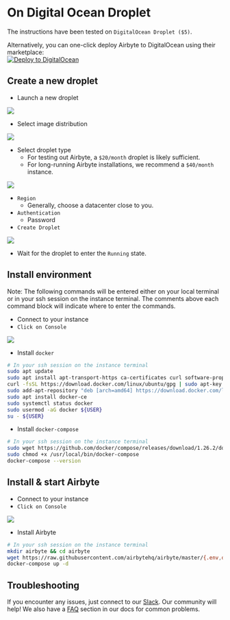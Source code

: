 # On Digital Ocean Droplet

The instructions have been tested on `DigitalOcean Droplet ($5)`.

Alternatively, you can one-click deploy Airbyte to DigitalOcean using their marketplace:\
[![Deploy to DigitalOcean](https://www.deploytodo.com/do-btn-blue.svg)](https://cloud.digitalocean.com/droplets/new?onboarding\_origin=marketplace\&appId=95451155\&image=airbyte\&utm\_source=deploying-airbyte\_on-digitalocean-droplet)

## Create a new droplet

* Launch a new droplet

![](../.gitbook/assets/digitalocean\_launch\_droplet.png)

* Select image distribution

![](../.gitbook/assets/dg\_choose\_ditribution.png)

* Select droplet type
  * For testing out Airbyte, a `$20/month` droplet is likely sufficient.
  * For long-running Airbyte installations, we recommend a `$40/month` instance.

![](../.gitbook/assets/dg\_droplet\_type.png)

* `Region`
  * Generally, choose a datacenter close to you.
* `Authentication`
  * Password
* `Create Droplet`

![](../.gitbook/assets/dg\_droplet\_creating.png)

* Wait for the droplet to enter the `Running` state.

## Install environment

Note: The following commands will be entered either on your local terminal or in your ssh session on the instance terminal. The comments above each command block will indicate where to enter the commands.

* Connect to your instance
* `Click on Console`

![](../.gitbook/assets/dg\_console.png)

* Install `docker`

```bash
# In your ssh session on the instance terminal
sudo apt update
sudo apt install apt-transport-https ca-certificates curl software-properties-common
curl -fsSL https://download.docker.com/linux/ubuntu/gpg | sudo apt-key add -
sudo add-apt-repository "deb [arch=amd64] https://download.docker.com/linux/ubuntu focal stable"
sudo apt install docker-ce
sudo systemctl status docker
sudo usermod -aG docker ${USER}
su - ${USER}
```

* Install `docker-compose`

```bash
# In your ssh session on the instance terminal
sudo wget https://github.com/docker/compose/releases/download/1.26.2/docker-compose-$(uname -s)-$(uname -m) -O /usr/local/bin/docker-compose
sudo chmod +x /usr/local/bin/docker-compose
docker-compose --version
```

## Install & start Airbyte

* Connect to your instance
* `Click on Console`

![](../.gitbook/assets/dg\_console.png)

* Install Airbyte

```bash
# In your ssh session on the instance terminal
mkdir airbyte && cd airbyte
wget https://raw.githubusercontent.com/airbytehq/airbyte/master/{.env,docker-compose.yaml}
docker-compose up -d
```

## Troubleshooting

If you encounter any issues, just connect to our [Slack](https://slack.airbyte.io). Our community will help! We also have a [FAQ](../troubleshooting/on-deploying.md) section in our docs for common problems.
